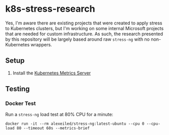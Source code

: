 # k8s-stress-research

Yes, I'm aware there are existing projects that were created to apply stress to Kubernetes clusters, but I'm working on some internal Microsoft projects that are needed for custom infrastructure. As such, the research presented by this repository will be largely based around raw `stress-ng` with no non-Kubernetes wrappers.

## Setup

1. Install the [Kubernetes Metrics Server](https://github.com/kubernetes-sigs/metrics-server#requirements)

## Testing

### Docker Test

Run a `stress-ng` load test at 80% CPU for a minute:

```
docker run -it --rm alexeiled/stress-ng:latest-ubuntu --cpu 0 --cpu-load 80 --timeout 60s --metrics-brief
```
